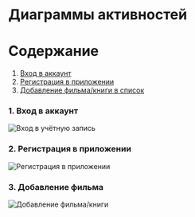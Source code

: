 # Диаграммы активностей    

# Содержание
1. [Вход в аккаунт](#1)
2. [Регистрация в приложении](#2)
3. [Добавление фильма/книги в список](#3)


### 1. Вход в аккаунт<a name="1"></a>

![Вход в учётную запись]()

### 2. Регистрация в приложении<a name="2"></a>

![Регистрация в приложении]()
  
### 3. Добавление фильма<a name="3"></a>

![Добавление фильма/книги]()

